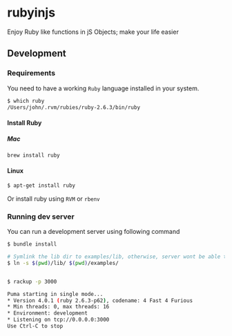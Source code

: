 # rubyinjs
Enjoy Ruby like functions in jS Objects; make your life easier

## Development
### Requirements
You need to have a working `Ruby` language installed in your system.
```bash
$ which ruby
/Users/john/.rvm/rubies/ruby-2.6.3/bin/ruby
```
#### Install Ruby
##### Mac
```ruby
brew install ruby
```

#### Linux
```bash
$ apt-get install ruby
```

Or install ruby using `RVM` or `rbenv`

### Running dev server
You can run a development server using following command
```bash
$ bundle install

# Symlink the lib dir to examples/lib, otherwise, server wont be able to serve js file
$ ln -s $(pwd)/lib/ $(pwd)/examples/


$ rackup -p 3000

Puma starting in single mode...
* Version 4.0.1 (ruby 2.6.3-p62), codename: 4 Fast 4 Furious
* Min threads: 0, max threads: 16
* Environment: development
* Listening on tcp://0.0.0.0:3000
Use Ctrl-C to stop

```